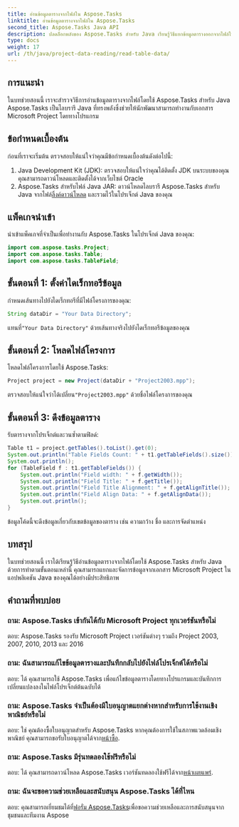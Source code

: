 ```yaml
---
title: อ่านข้อมูลตารางจากไฟล์ใน Aspose.Tasks
linktitle: อ่านข้อมูลตารางจากไฟล์ใน Aspose.Tasks
second_title: Aspose.Tasks Java API
description: ปลดล็อกพลังของ Aspose.Tasks สำหรับ Java เรียนรู้วิธีแยกข้อมูลตารางออกจากไฟล์ในบทช่วยสอนที่ครอบคลุมนี้
type: docs
weight: 17
url: /th/java/project-data-reading/read-table-data/
---
```

## การแนะนำ
ในบทช่วยสอนนี้ เราจะสำรวจวิธีการอ่านข้อมูลตารางจากไฟล์โดยใช้ Aspose.Tasks สำหรับ Java Aspose.Tasks เป็นไลบรารี Java ที่ทรงพลังซึ่งช่วยให้นักพัฒนาสามารถทำงานกับเอกสาร Microsoft Project โดยทางโปรแกรม
## ข้อกำหนดเบื้องต้น
ก่อนที่เราจะเริ่มต้น ตรวจสอบให้แน่ใจว่าคุณมีข้อกำหนดเบื้องต้นดังต่อไปนี้:
1. Java Development Kit (JDK): ตรวจสอบให้แน่ใจว่าคุณได้ติดตั้ง JDK บนระบบของคุณ คุณสามารถดาวน์โหลดและติดตั้งได้จากเว็บไซต์ Oracle
2.  Aspose.Tasks สำหรับไฟล์ Java JAR: ดาวน์โหลดไลบรารี Aspose.Tasks สำหรับ Java จากไฟล์[ลิ้งค์ดาวน์โหลด](https://releases.aspose.com/tasks/java/) และรวมไว้ในโปรเจ็กต์ Java ของคุณ

## แพ็คเกจนำเข้า
นำเข้าแพ็คเกจที่จำเป็นเพื่อทำงานกับ Aspose.Tasks ในโปรเจ็กต์ Java ของคุณ:
```java
import com.aspose.tasks.Project;
import com.aspose.tasks.Table;
import com.aspose.tasks.TableField;
```
## ขั้นตอนที่ 1: ตั้งค่าไดเร็กทอรีข้อมูล
กำหนดเส้นทางไปยังไดเร็กทอรีที่มีไฟล์โครงการของคุณ:
```java
String dataDir = "Your Data Directory";
```
 แทนที่`"Your Data Directory"` ด้วยเส้นทางจริงไปยังไดเร็กทอรีข้อมูลของคุณ
## ขั้นตอนที่ 2: โหลดไฟล์โครงการ
โหลดไฟล์โครงการโดยใช้ Aspose.Tasks:
```java
Project project = new Project(dataDir + "Project2003.mpp");
```
 ตรวจสอบให้แน่ใจว่าได้เปลี่ยน`"Project2003.mpp"` ด้วยชื่อไฟล์โครงการของคุณ
## ขั้นตอนที่ 3: ดึงข้อมูลตาราง
รับตารางจากโปรเจ็กต์และวนซ้ำตามฟิลด์:
```java
Table t1 = project.getTables().toList().get(0);
System.out.println("Table Fields Count: " + t1.getTableFields().size());
System.out.println();
for (TableField f : t1.getTableFields()) {
    System.out.println("Field width: " + f.getWidth());
    System.out.println("Field Title: " + f.getTitle());
    System.out.println("Field Title Alignment: " + f.getAlignTitle());
    System.out.println("Field Align Data: " + f.getAlignData());
    System.out.println();
}
```
ข้อมูลโค้ดนี้จะดึงข้อมูลเกี่ยวกับเขตข้อมูลของตาราง เช่น ความกว้าง ชื่อ และการจัดตำแหน่ง

## บทสรุป
ในบทช่วยสอนนี้ เราได้เรียนรู้วิธีอ่านข้อมูลตารางจากไฟล์โดยใช้ Aspose.Tasks สำหรับ Java ด้วยการทำตามขั้นตอนเหล่านี้ คุณสามารถแยกและจัดการข้อมูลจากเอกสาร Microsoft Project ในแอปพลิเคชัน Java ของคุณได้อย่างมีประสิทธิภาพ
## คำถามที่พบบ่อย
### ถาม: Aspose.Tasks เข้ากันได้กับ Microsoft Project ทุกเวอร์ชันหรือไม่
ตอบ: Aspose.Tasks รองรับ Microsoft Project เวอร์ชันต่างๆ รวมถึง Project 2003, 2007, 2010, 2013 และ 2016
### ถาม: ฉันสามารถแก้ไขข้อมูลตารางและบันทึกกลับไปยังไฟล์โปรเจ็กต์ได้หรือไม่
ตอบ: ได้ คุณสามารถใช้ Aspose.Tasks เพื่อแก้ไขข้อมูลตารางโดยทางโปรแกรมและบันทึกการเปลี่ยนแปลงลงในไฟล์โปรเจ็กต์ต้นฉบับได้
### ถาม: Aspose.Tasks จำเป็นต้องมีใบอนุญาตแยกต่างหากสำหรับการใช้งานเชิงพาณิชย์หรือไม่
 ตอบ: ใช่ คุณต้องซื้อใบอนุญาตสำหรับ Aspose.Tasks หากคุณต้องการใช้ในสภาพแวดล้อมเชิงพาณิชย์ คุณสามารถขอรับใบอนุญาตได้จาก[หน้าซื้อ](https://purchase.aspose.com/buy).
### ถาม: Aspose.Tasks มีรุ่นทดลองใช้ฟรีหรือไม่
 ตอบ: ได้ คุณสามารถดาวน์โหลด Aspose.Tasks เวอร์ชันทดลองใช้ฟรีได้จาก[หน้าเผยแพร่](https://releases.aspose.com/).
### ถาม: ฉันจะขอความช่วยเหลือและสนับสนุน Aspose.Tasks ได้ที่ไหน
 ตอบ: คุณสามารถเยี่ยมชมได้ที่[ฟอรั่ม Aspose.Tasks](https://forum.aspose.com/c/tasks/15)เพื่อขอความช่วยเหลือและการสนับสนุนจากชุมชนและทีมงาน Aspose